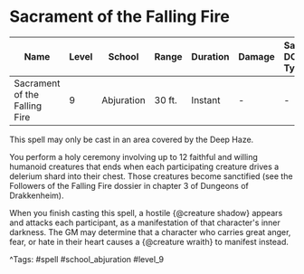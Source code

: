 # Sacrament of the Falling Fire

| Name | Level | School | Range | Duration | Damage | Save DC & Type |
|------|-------|--------|-------|----------|--------|----------------|
| Sacrament of the Falling Fire | 9 | Abjuration | 30 ft. | Instant | - | - |

This spell may only be cast in an area covered by the Deep Haze.

You perform a holy ceremony involving up to 12 faithful and willing humanoid creatures that ends when each participating creature drives a delerium shard into their chest. Those creatures become sanctified (see the Followers of the Falling Fire dossier in chapter 3 of Dungeons of Drakkenheim).

When you finish casting this spell, a hostile {@creature shadow} appears and attacks each participant, as a manifestation of that character's inner darkness. The GM may determine that a character who carries great anger, fear, or hate in their heart causes a {@creature wraith} to manifest instead.

^Tags: #spell #school_abjuration #level_9